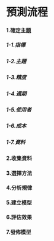 # 預測流程


#### 1.確定主題
##### 1-1.指標
##### 1-2.主題
##### 1-3.精度
##### 1-4.週期
##### 1-5.使用者
##### 1-6.成本
##### 1-7.資料
#### 2.收集資料
#### 3.選擇方法
#### 4.分析規律
#### 5.建立模型
#### 6.評估效果
#### 7.發佈模型

